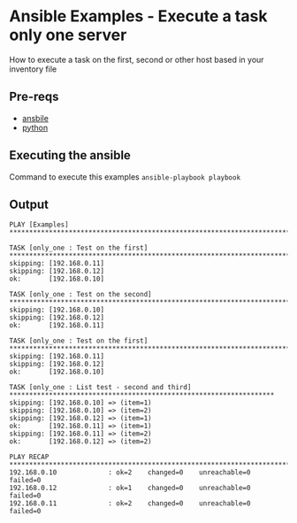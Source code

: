# Ansible Examples - Execute a task only one server
How to execute a task on the first, second or other host based in your inventory file

## Pre-reqs

* [ansbile](http://docs.ansible.com/ansible/latest/intro_installation.html)
* [python](https://www.python.org/downloads/)

## Executing the ansible

Command to execute this examples
`ansible-playbook playbook`

## Output

```
PLAY [Examples] **************************************************************************************************

TASK [only_one : Test on the first] ******************************************************************************
skipping: [192.168.0.11]
skipping: [192.168.0.12]
ok:       [192.168.0.10]

TASK [only_one : Test on the second] *****************************************************************************
skipping: [192.168.0.10]
skipping: [192.168.0.12]
ok:       [192.168.0.11]

TASK [only_one : Test on the first] ******************************************************************************
skipping: [192.168.0.11]
skipping: [192.168.0.12]
ok:       [192.168.0.10]

TASK [only_one : List test - second and third] *******************************************************************
skipping: [192.168.0.10] => (item=1) 
skipping: [192.168.0.10] => (item=2) 
skipping: [192.168.0.12] => (item=1) 
ok:       [192.168.0.11] => (item=1)
skipping: [192.168.0.11] => (item=2) 
ok:       [192.168.0.12] => (item=2)

PLAY RECAP *******************************************************************************************************
192.168.0.10             : ok=2    changed=0    unreachable=0    failed=0   
192.168.0.12             : ok=1    changed=0    unreachable=0    failed=0   
192.168.0.11             : ok=2    changed=0    unreachable=0    failed=0   
```